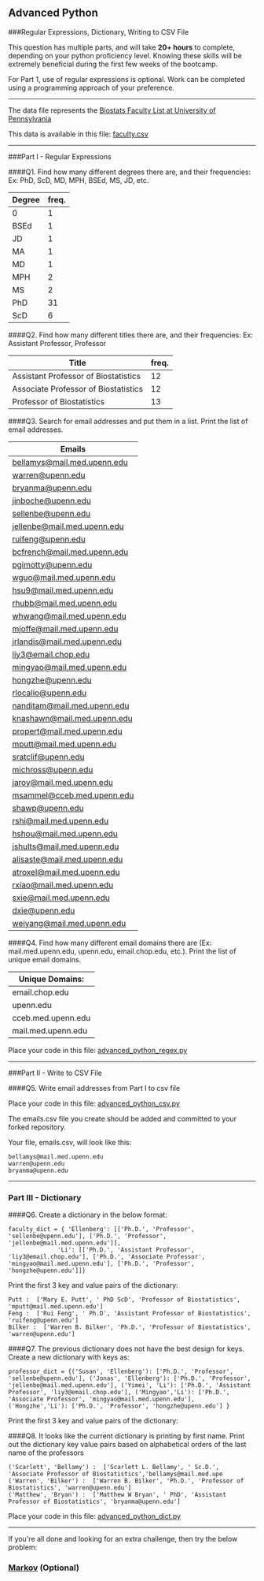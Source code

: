 ## Advanced Python    

###Regular Expressions, Dictionary, Writing to CSV File  

This question has multiple parts, and will take **20+ hours** to complete, depending on your python proficiency level.  Knowing these skills will be extremely beneficial during the first few weeks of the bootcamp.

For Part 1, use of regular expressions is optional.  Work can be completed using a programming approach of your preference. 

---

The data file represents the [Biostats Faculty List at University of Pennsylvania](http://www.med.upenn.edu/cceb/biostat/faculty.shtml)

This data is available in this file:  [faculty.csv](python/faculty.csv)

--- 

###Part I - Regular Expressions  


####Q1. Find how many different degrees there are, and their frequencies: Ex:  PhD, ScD, MD, MPH, BSEd, MS, JD, etc.

>>
Degree |freq.  
------|------
0|1
BSEd|1
JD|1
MA|1
MD|1
MPH|2
MS|2
PhD|31
ScD|6


####Q2. Find how many different titles there are, and their frequencies:  Ex:  Assistant Professor, Professor

>>
Title | freq.
------|------
Assistant Professor of Biostatistics  |  12
Associate Professor of Biostatistics  |  12
Professor of Biostatistics            |  13


####Q3. Search for email addresses and put them in a list.  Print the list of email addresses.

>> 
Emails |
-------|
bellamys@mail.med.upenn.edu|
warren@upenn.edu|
bryanma@upenn.edu|
jinboche@upenn.edu|
sellenbe@upenn.edu|
jellenbe@mail.med.upenn.edu|
ruifeng@upenn.edu|
bcfrench@mail.med.upenn.edu|
pgimotty@upenn.edu|
wguo@mail.med.upenn.edu|
hsu9@mail.med.upenn.edu|
rhubb@mail.med.upenn.edu|
whwang@mail.med.upenn.edu|
mjoffe@mail.med.upenn.edu|
jrlandis@mail.med.upenn.edu|
liy3@email.chop.edu|
mingyao@mail.med.upenn.edu|
hongzhe@upenn.edu|
rlocalio@upenn.edu|
nanditam@mail.med.upenn.edu|
knashawn@mail.med.upenn.edu|
propert@mail.med.upenn.edu|
mputt@mail.med.upenn.edu|
sratclif@upenn.edu|
michross@upenn.edu|
jaroy@mail.med.upenn.edu|
msammel@cceb.med.upenn.edu|
shawp@upenn.edu|
rshi@mail.med.upenn.edu|
hshou@mail.med.upenn.edu|
jshults@mail.med.upenn.edu|
alisaste@mail.med.upenn.edu|
atroxel@mail.med.upenn.edu|
rxiao@mail.med.upenn.edu|
sxie@mail.med.upenn.edu|
dxie@upenn.edu|
weiyang@mail.med.upenn.edu|

####Q4. Find how many different email domains there are (Ex:  mail.med.upenn.edu, upenn.edu, email.chop.edu, etc.).  Print the list of unique email domains.

>> 
Unique Domains:    |
-------------------|
email.chop.edu     |
upenn.edu          |
cceb.med.upenn.edu |
mail.med.upenn.edu |
Place your code in this file: [advanced_python_regex.py](python/advanced_python_regex.py)

---

###Part II - Write to CSV File

####Q5.  Write email addresses from Part I to csv file

Place your code in this file: [advanced_python_csv.py](python/advanced_python_csv.py)

The emails.csv file you create should be added and committed to your forked repository.

Your file, emails.csv, will look like this:
```
bellamys@mail.med.upenn.edu
warren@upenn.edu
bryanma@upenn.edu
```

---

### Part III - Dictionary

####Q6.  Create a dictionary in the below format:
```
faculty_dict = { 'Ellenberg': [['Ph.D.', 'Professor', 'sellenbe@upenn.edu'], ['Ph.D.', 'Professor', 'jellenbe@mail.med.upenn.edu']],
              'Li': [['Ph.D.', 'Assistant Professor', 'liy3@email.chop.edu'], ['Ph.D.', 'Associate Professor', 'mingyao@mail.med.upenn.edu'], ['Ph.D.', 'Professor', 'hongzhe@upenn.edu']]}
```
Print the first 3 key and value pairs of the dictionary:

>> 

```
Putt :  ['Mary E. Putt', ' PhD ScD', 'Professor of Biostatistics', 'mputt@mail.med.upenn.edu']
Feng :  ['Rui Feng', ' Ph.D', 'Assistant Professor of Biostatistics', 'ruifeng@upenn.edu']
Bilker :  ['Warren B. Bilker', 'Ph.D.', 'Professor of Biostatistics', 'warren@upenn.edu']
```
####Q7.  The previous dictionary does not have the best design for keys.  Create a new dictionary with keys as:

```
professor_dict = {('Susan', 'Ellenberg'): ['Ph.D.', 'Professor', 'sellenbe@upenn.edu'], ('Jonas', 'Ellenberg'): ['Ph.D.', 'Professor', 'jellenbe@mail.med.upenn.edu'], ('Yimei', 'Li'): ['Ph.D.', 'Assistant Professor', 'liy3@email.chop.edu'], ('Mingyao','Li'): ['Ph.D.', 'Associate Professor', 'mingyao@mail.med.upenn.edu'], ('Hongzhe','Li'): ['Ph.D.', 'Professor', 'hongzhe@upenn.edu'] }
```

Print the first 3 key and value pairs of the dictionary:

>> 



####Q8.  It looks like the current dictionary is printing by first name.  Print out the dictionary key value pairs based on alphabetical orders of the last name of the professors

>>
```
('Scarlett', 'Bellamy') :  ['Scarlett L. Bellamy', ' Sc.D.', 'Associate Professor of Biostatistics','bellamys@mail.med.upe
('Warren', 'Bilker') :  ['Warren B. Bilker', 'Ph.D.', 'Professor of Biostatistics', 'warren@upenn.edu']
('Matthew', 'Bryan') :  ['Matthew W Bryan', ' PhD', 'Assistant Professor of Biostatistics', 'bryanma@upenn.edu']

```
Place your code in this file: [advanced_python_dict.py](python/advanced_python_dict.py)

--- 

If you're all done and looking for an extra challenge, then try the below problem:  

### [Markov](python/markov.py) (Optional)

